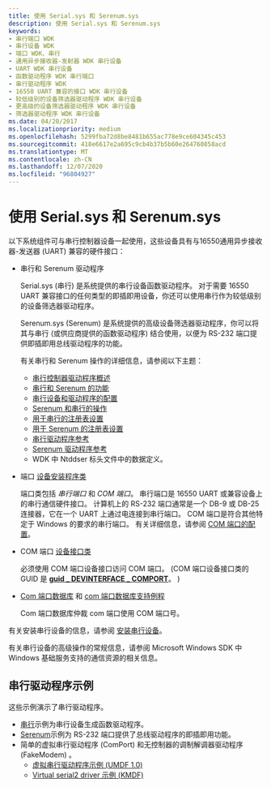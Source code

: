 ```yaml
---
title: 使用 Serial.sys 和 Serenum.sys
description: 使用 Serial.sys 和 Serenum.sys
keywords:
- 串行端口 WDK
- 串行设备 WDK
- 端口 WDK、串行
- 通用异步接收器-发射器 WDK 串行设备
- UART WDK 串行设备
- 函数驱动程序 WDK 串行端口
- 串行驱动程序 WDK
- 16550 UART 兼容的接口 WDK 串行设备
- 较低级别的设备筛选器驱动程序 WDK 串行设备
- 更高级的设备筛选器驱动程序 WDK 串行设备
- 筛选器驱动程序 WDK 串行设备
ms.date: 04/20/2017
ms.localizationpriority: medium
ms.openlocfilehash: 5299fba72d8be8481b655ac778e9ce604345c453
ms.sourcegitcommit: 418e6617e2a695c9cb4b37b5b60e264760858acd
ms.translationtype: MT
ms.contentlocale: zh-CN
ms.lasthandoff: 12/07/2020
ms.locfileid: "96804927"
---
```

# <a name="using-serialsys-and-serenumsys"></a>使用 Serial.sys 和 Serenum.sys

以下系统组件可与串行控制器设备一起使用，这些设备具有与16550通用异步接收器-发送器 (UART) 兼容的硬件接口：

-   串行和 Serenum 驱动程序

    Serial.sys (串行) 是系统提供的串行设备函数驱动程序。 对于需要 16550 UART 兼容接口的任何类型的即插即用设备，你还可以使用串行作为较低级别的设备筛选器驱动程序。

    Serenum.sys (Serenum) 是系统提供的高级设备筛选器驱动程序，你可以将其与串行 (或供应商提供的函数驱动程序) 结合使用，以便为 RS-232 端口提供即插即用总线驱动程序的功能。

    有关串行和 Serenum 操作的详细信息，请参阅以下主题：

    - [串行控制器驱动程序概述](serial-drivers-overview.md)
    - [串行和 Serenum 的功能](features-of-serial-and-serenum.md)
    - [串行设备和驱动程序的配置](configuration-of-serial-devices-and-drivers.md)
    - [Serenum 和串行的操作](operation-of-serenum-and-serial.md)
    - [用于串行的注册表设置](registry-settings-for-serial.md)
    - [用于 Serenum 的注册表设置](registry-settings-for-serenum.md)
    - [串行驱动程序参考](/windows-hardware/drivers/ddi/index)
    - [Serenum 驱动程序参考](/windows-hardware/drivers/ddi/index)
    - WDK 中 Ntddser 标头文件中的数据定义。

<!-- -->

- 端口 [设备安装程序类](../install/overview-of-device-setup-classes.md)

    端口类包括 *串行端口* 和 *COM 端口*。 串行端口是 16550 UART 或兼容设备上的串行通信硬件接口。 计算机上的 RS-232 端口通常是一个 DB-9 或 DB-25 连接器，它在一个 UART 上通过电连接到串行端口。 COM 端口是符合其他特定于 Windows 的要求的串行端口。 有关详细信息，请参阅 [COM 端口的配置](configuration-of-com-ports.md)。

- COM 端口 [设备接口类](../install/overview-of-device-interface-classes.md)

    必须使用 COM 端口设备接口访问 COM 端口。  (COM 端口设备接口类的 GUID 是 [**guid \_ DEVINTERFACE \_ COMPORT**](../install/guid-devinterface-comport.md)。 ) 

- [Com 端口数据库](com-port-database.md) 和 [com 端口数据库支持例程](/windows-hardware/drivers/ddi/index)

    Com 端口数据库仲裁 com 端口使用 COM 端口号。

有关安装串行设备的信息，请参阅 [安装串行设备](installing-serial-devices.md)。

有关串行设备的高级操作的常规信息，请参阅 Microsoft Windows SDK 中 Windows 基础服务支持的通信资源的相关信息。

## <a name="serial-driver-samples"></a>串行驱动程序示例

这些示例演示了串行驱动程序。

- [串行](https://github.com/Microsoft/Windows-driver-samples/tree/master/serial/serial)示例为串行设备生成函数驱动程序。
- [Serenum](https://github.com/Microsoft/Windows-driver-samples/tree/master/serial/serenum)示例为 RS-232 端口提供了总线驱动程序的即插即用功能。
- 简单的虚拟串行驱动程序 (ComPort) 和无控制器的调制解调器驱动程序 (FakeModem) 。
    -   [虚拟串行驱动程序示例 (UMDF 1.0) ](https://github.com/Microsoft/Windows-driver-samples/tree/master/serial/VirtualSerial)
    -   [Virtual serial2 driver 示例 (KMDF) ](https://github.com/Microsoft/Windows-driver-samples/tree/master/serial/VirtualSerial2)
